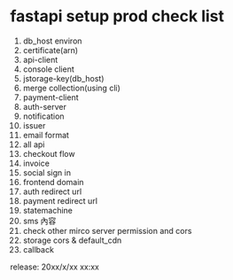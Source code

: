 # fastapi setup prod check list



1. db\_host environ
2. certificate\(arn\)
3. api-client 
4. console client
5. jstorage-key\(db\_host\)
6. merge collection\(using cli\)
7. payment-client 
8. auth-server
9. notification
10. issuer 
11. email format
12. all api
13. checkout flow
14. invoice
15. social sign in
16. frontend domain 
17. auth redirect url 
18. payment redirect url
19. statemachine 
20. sms 內容
21. check other mirco server permission and cors
22. storage cors & default\_cdn
23. callback

release: 20xx/x/xx xx:xx

